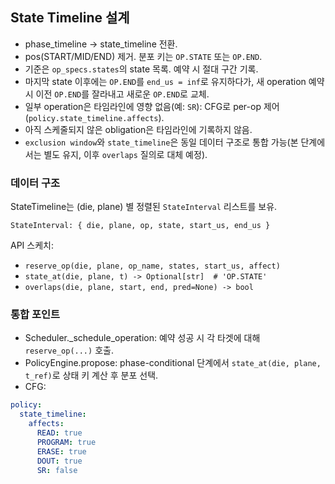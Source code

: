 ## State Timeline 설계

- phase_timeline → state_timeline 전환.
- pos(START/MID/END) 제거. 분포 키는 `OP.STATE` 또는 `OP.END`.
- 기준은 `op_specs.states`의 state 목록. 예약 시 절대 구간 기록.
- 마지막 state 이후에는 `OP.END`를 `end_us = inf`로 유지하다가, 새 operation 예약 시 이전 `OP.END`를 잘라내고 새로운 `OP.END`로 교체.
- 일부 operation은 타임라인에 영향 없음(예: `SR`): CFG로 per-op 제어(`policy.state_timeline.affects`).
- 아직 스케줄되지 않은 obligation은 타임라인에 기록하지 않음.
- `exclusion window`와 `state_timeline`은 동일 데이터 구조로 통합 가능(본 단계에서는 별도 유지, 이후 `overlaps` 질의로 대체 예정).

### 데이터 구조

StateTimeline는 (die, plane) 별 정렬된 `StateInterval` 리스트를 보유.

```
StateInterval: { die, plane, op, state, start_us, end_us }
```

API 스케치:
- `reserve_op(die, plane, op_name, states, start_us, affect)`
- `state_at(die, plane, t) -> Optional[str]  # 'OP.STATE'`
- `overlaps(die, plane, start, end, pred=None) -> bool`

### 통합 포인트

- Scheduler._schedule_operation: 예약 성공 시 각 타겟에 대해 `reserve_op(...)` 호출.
- PolicyEngine.propose: phase-conditional 단계에서 `state_at(die, plane, t_ref)`로 상태 키 계산 후 분포 선택.
- CFG:

```yaml
policy:
  state_timeline:
    affects:
      READ: true
      PROGRAM: true
      ERASE: true
      DOUT: true
      SR: false
```


